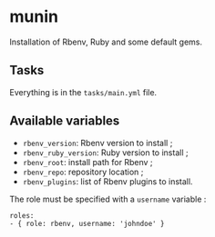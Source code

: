 # munin

Installation of Rbenv, Ruby and some default gems.

## Tasks

Everything is in the `tasks/main.yml` file.

## Available variables

* `rbenv_version`: Rbenv version to install ;
* `rbenv_ruby_version`: Ruby version to install ;
* `rbenv_root`: install path for Rbenv ;
* `rbenv_repo`: repository location ;
* `rbenv_plugins`: list of Rbenv plugins to install.

The role must be specified with a `username` variable :

```
roles:
- { role: rbenv, username: 'johndoe' }
```
